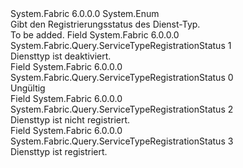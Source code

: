 <Type Name="ServiceTypeRegistrationStatus" FullName="System.Fabric.Query.ServiceTypeRegistrationStatus">
  <TypeSignature Language="C#" Value="public enum ServiceTypeRegistrationStatus" />
  <TypeSignature Language="ILAsm" Value=".class public auto ansi sealed ServiceTypeRegistrationStatus extends System.Enum" />
  <TypeSignature Language="DocId" Value="T:System.Fabric.Query.ServiceTypeRegistrationStatus" />
  <TypeSignature Language="VB.NET" Value="Public Enum ServiceTypeRegistrationStatus" />
  <TypeSignature Language="F#" Value="type ServiceTypeRegistrationStatus = " />
  <AssemblyInfo>
    <AssemblyName>System.Fabric</AssemblyName>
    <AssemblyVersion>6.0.0.0</AssemblyVersion>
  </AssemblyInfo>
  <Base>
    <BaseTypeName>System.Enum</BaseTypeName>
  </Base>
  <Docs>
    <summary>
      <para>Gibt den Registrierungsstatus des Dienst-Typ.</para>
    </summary>
    <remarks>To be added.</remarks>
  </Docs>
  <Members>
    <Member MemberName="Disabled">
      <MemberSignature Language="C#" Value="Disabled" />
      <MemberSignature Language="ILAsm" Value=".field public static literal valuetype System.Fabric.Query.ServiceTypeRegistrationStatus Disabled = int32(1)" />
      <MemberSignature Language="DocId" Value="F:System.Fabric.Query.ServiceTypeRegistrationStatus.Disabled" />
      <MemberSignature Language="VB.NET" Value="Disabled" />
      <MemberSignature Language="F#" Value="Disabled = 1" Usage="System.Fabric.Query.ServiceTypeRegistrationStatus.Disabled" />
      <MemberType>Field</MemberType>
      <AssemblyInfo>
        <AssemblyName>System.Fabric</AssemblyName>
        <AssemblyVersion>6.0.0.0</AssemblyVersion>
      </AssemblyInfo>
      <ReturnValue>
        <ReturnType>System.Fabric.Query.ServiceTypeRegistrationStatus</ReturnType>
      </ReturnValue>
      <MemberValue>1</MemberValue>
      <Docs>
        <summary>
          <para>Diensttyp ist deaktiviert.</para>
        </summary>
      </Docs>
    </Member>
    <Member MemberName="Invalid">
      <MemberSignature Language="C#" Value="Invalid" />
      <MemberSignature Language="ILAsm" Value=".field public static literal valuetype System.Fabric.Query.ServiceTypeRegistrationStatus Invalid = int32(0)" />
      <MemberSignature Language="DocId" Value="F:System.Fabric.Query.ServiceTypeRegistrationStatus.Invalid" />
      <MemberSignature Language="VB.NET" Value="Invalid" />
      <MemberSignature Language="F#" Value="Invalid = 0" Usage="System.Fabric.Query.ServiceTypeRegistrationStatus.Invalid" />
      <MemberType>Field</MemberType>
      <AssemblyInfo>
        <AssemblyName>System.Fabric</AssemblyName>
        <AssemblyVersion>6.0.0.0</AssemblyVersion>
      </AssemblyInfo>
      <ReturnValue>
        <ReturnType>System.Fabric.Query.ServiceTypeRegistrationStatus</ReturnType>
      </ReturnValue>
      <MemberValue>0</MemberValue>
      <Docs>
        <summary>
          <para>Ungültig</para>
        </summary>
      </Docs>
    </Member>
    <Member MemberName="NotRegistered">
      <MemberSignature Language="C#" Value="NotRegistered" />
      <MemberSignature Language="ILAsm" Value=".field public static literal valuetype System.Fabric.Query.ServiceTypeRegistrationStatus NotRegistered = int32(2)" />
      <MemberSignature Language="DocId" Value="F:System.Fabric.Query.ServiceTypeRegistrationStatus.NotRegistered" />
      <MemberSignature Language="VB.NET" Value="NotRegistered" />
      <MemberSignature Language="F#" Value="NotRegistered = 2" Usage="System.Fabric.Query.ServiceTypeRegistrationStatus.NotRegistered" />
      <MemberType>Field</MemberType>
      <AssemblyInfo>
        <AssemblyName>System.Fabric</AssemblyName>
        <AssemblyVersion>6.0.0.0</AssemblyVersion>
      </AssemblyInfo>
      <ReturnValue>
        <ReturnType>System.Fabric.Query.ServiceTypeRegistrationStatus</ReturnType>
      </ReturnValue>
      <MemberValue>2</MemberValue>
      <Docs>
        <summary>
          <para>Diensttyp ist nicht registriert.</para>
        </summary>
      </Docs>
    </Member>
    <Member MemberName="Registered">
      <MemberSignature Language="C#" Value="Registered" />
      <MemberSignature Language="ILAsm" Value=".field public static literal valuetype System.Fabric.Query.ServiceTypeRegistrationStatus Registered = int32(3)" />
      <MemberSignature Language="DocId" Value="F:System.Fabric.Query.ServiceTypeRegistrationStatus.Registered" />
      <MemberSignature Language="VB.NET" Value="Registered" />
      <MemberSignature Language="F#" Value="Registered = 3" Usage="System.Fabric.Query.ServiceTypeRegistrationStatus.Registered" />
      <MemberType>Field</MemberType>
      <AssemblyInfo>
        <AssemblyName>System.Fabric</AssemblyName>
        <AssemblyVersion>6.0.0.0</AssemblyVersion>
      </AssemblyInfo>
      <ReturnValue>
        <ReturnType>System.Fabric.Query.ServiceTypeRegistrationStatus</ReturnType>
      </ReturnValue>
      <MemberValue>3</MemberValue>
      <Docs>
        <summary>
          <para>Diensttyp ist registriert.</para>
        </summary>
      </Docs>
    </Member>
  </Members>
</Type>